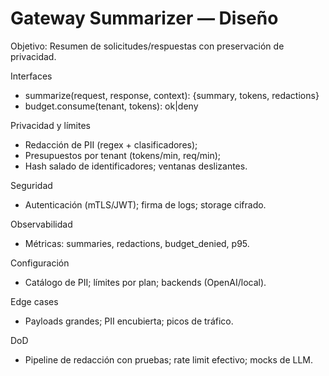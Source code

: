 # Gateway Summarizer — Diseño

Objetivo: Resumen de solicitudes/respuestas con preservación de privacidad.

Interfaces
- summarize(request, response, context): {summary, tokens, redactions}
- budget.consume(tenant, tokens): ok|deny

Privacidad y límites
- Redacción de PII (regex + clasificadores);
- Presupuestos por tenant (tokens/min, req/min);
- Hash salado de identificadores; ventanas deslizantes.

Seguridad
- Autenticación (mTLS/JWT); firma de logs; storage cifrado.

Observabilidad
- Métricas: summaries, redactions, budget_denied, p95.

Configuración
- Catálogo de PII; límites por plan; backends (OpenAI/local).

Edge cases
- Payloads grandes; PII encubierta; picos de tráfico.

DoD
- Pipeline de redacción con pruebas; rate limit efectivo; mocks de LLM.
